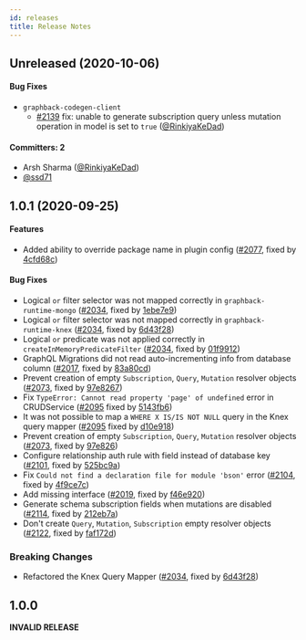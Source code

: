 ```yaml
---
id: releases
title: Release Notes
---
```


## Unreleased (2020-10-06)

#### Bug Fixes
* `graphback-codegen-client`
  * [#2139](https://github.com/aerogear/graphback/pull/2139) fix: unable to generate subscription query unless mutation operation in model is set to `true` ([@RinkiyaKeDad](https://github.com/RinkiyaKeDad))

#### Committers: 2
- Arsh Sharma ([@RinkiyaKeDad](https://github.com/RinkiyaKeDad))
- [@ssd71](https://github.com/ssd71)

## 1.0.1 (2020-09-25)

#### Features

* Added ability to override package name in plugin config ([#2077](https://github.com/aerogear/graphback/pull/2077), fixed by [4cfd68c](https://github.com/aerogear/graphback/pull/2077/commits/4cfd68c8b3aeec44df610525686eedd7f1920ecb))

#### Bug Fixes

* Logical `or` filter selector was not mapped correctly in `graphback-runtime-mongo` ([#2034](https://github.com/aerogear/graphback/pull/2034), fixed by [1ebe7e9](https://github.com/aerogear/graphback/pull/2034/commits/1ebe7e9bc8d3a61f0b3ef65b588881d16b7ae63f))
* Logical `or` filter selector was not mapped correctly in `graphback-runtime-knex` ([#2034](https://github.com/aerogear/graphback/pull/2034), fixed by [6d43f28](https://github.com/aerogear/graphback/commit/6d43f288865a2c8c0d441e486a156301ca6cc42a))
* Logical `or` predicate was not applied correctly in `createInMemoryPredicateFilter` ([#2034](https://github.com/aerogear/graphback/pull/2034), fixed by [01f9912](https://github.com/aerogear/graphback/commit/01f99121a9462e5a277657359094ab131e6f809c))
* GraphQL Migrations did not read auto-incrementing info from database column ([#2017](https://github.com/aerogear/graphback/pull/2071), fixed by [83a80cd](https://github.com/aerogear/graphback/commit/83a80cdbb1104da7b36acdfa54b37a871c3ff1a0))
* Prevent creation of empty `Subscription`, `Query`, `Mutation` resolver objects ([#2073](https://github.com/aerogear/graphback/pull/2073), fixed by [97e8267](https://github.com/aerogear/graphback/commit/97e82677257b54783916c3062ed6f0e74f25c038))
* Fix `TypeError: Cannot read property 'page' of undefined` error in CRUDService ([#2095](https://github.com/aerogear/graphback/pull/2095) fixed by [5143fb6](https://github.com/aerogear/graphback/commit/5143fb6c6a76d20f44b3e79ab25c6922408dd54a))
* It was not possible to map a `WHERE X IS/IS NOT NULL` query in the Knex query mapper ([#2095](https://github.com/aerogear/graphback/pull/2095) fixed by [d10e918](https://github.com/aerogear/graphback/commit/d10e918714a85c8c6f6ebb4260e9aff0b6b99ffa))
* Prevent creation of empty `Subscription`, `Query`, `Mutation` resolver objects ([#2073](https://github.com/aerogear/graphback/pull/2073), fixed by [97e826](https://github.com/aerogear/graphback/commit/97e82677257b54783916c3062ed6f0e74f25c038))
* Configure relationship auth rule with field instead of database key ([#2101](https://github.com/aerogear/graphback/pull/2073), fixed by [525bc9a](https://github.com/aerogear/graphback/commit/525bc9a641fa7cb1818a0727a675564e6fa12dda))
* Fix `Could not find a declaration file for module 'bson'` error ([#2104](https://github.com/aerogear/graphback/pull/2104), fixed by [4f9ce7c](https://github.com/aerogear/graphback/commit/4f9ce7c2d6c494b33f447e1b4d6a47fbd880f353))
* Add missing interface ([#2019](https://github.com/aerogear/graphback/pull/2109), fixed by [f46e920](https://github.com/aerogear/graphback/commit/f46e9200def565b0b0e34ccc13f7efa50f346550))
* Generate schema subscription fields when mutations are disabled ([#2114](https://github.com/aerogear/graphback/2114), fixed by [212eb7a](https://github.com/aerogear/graphback/commit/212eb7a3e718eb102c226c237ce2448a2aa26898))
* Don't create `Query`, `Mutation`, `Subscription` empty resolver objects ([#2122](https://github.com/aerogear/graphback/pull/2122), fixed by [faf172d](https://github.com/aerogear/graphback/commit/faf172d0dc30c3533dd5f2377f28ea20762baf02))

### Breaking Changes

* Refactored the Knex Query Mapper ([#2034](https://github.com/aerogear/graphback/pull/2034), fixed by [6d43f28](https://github.com/aerogear/graphback/commit/6d43f288865a2c8c0d441e486a156301ca6cc42a))

## 1.0.0

**INVALID RELEASE**